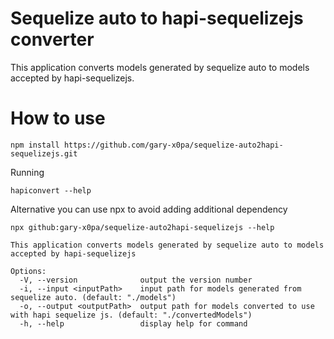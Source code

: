 # Sequelize auto to hapi-sequelizejs converter
This application converts models generated by sequelize auto to models accepted by hapi-sequelizejs.

# How to use
```
npm install https://github.com/gary-x0pa/sequelize-auto2hapi-sequelizejs.git
```
Running 
```
hapiconvert --help
```
Alternative you can use npx to avoid adding additional dependency
```
npx github:gary-x0pa/sequelize-auto2hapi-sequelizejs --help
```
```
This application converts models generated by sequelize auto to models accepted by hapi-sequelizejs

Options:
  -V, --version              output the version number
  -i, --input <inputPath>    input path for models generated from sequelize auto. (default: "./models")
  -o, --output <outputPath>  output path for models converted to use with hapi sequelize js. (default: "./convertedModels")
  -h, --help                 display help for command
```